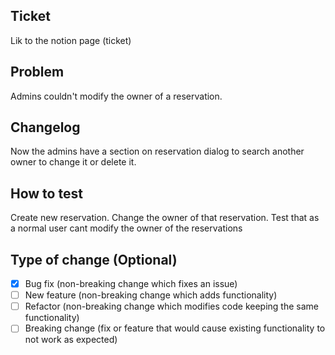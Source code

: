 ## **Ticket**

Lik to the notion page (ticket)

## **Problem**

Admins couldn't modify the owner of a reservation.

## **Changelog**

Now the admins have a section on reservation dialog to search another owner to change it or delete it.

## **How to test**

Create new reservation. Change the owner of that reservation. Test that as a normal user cant modify the owner of the reservations

## **Type of change (Optional)**

- [x]  Bug fix (non-breaking change which fixes an issue)
- [ ]  New feature (non-breaking change which adds functionality)
- [ ]  Refactor (non-breaking change which modifies code keeping the same functionality)
- [ ]  Breaking change (fix or feature that would cause existing functionality to not work as expected)
